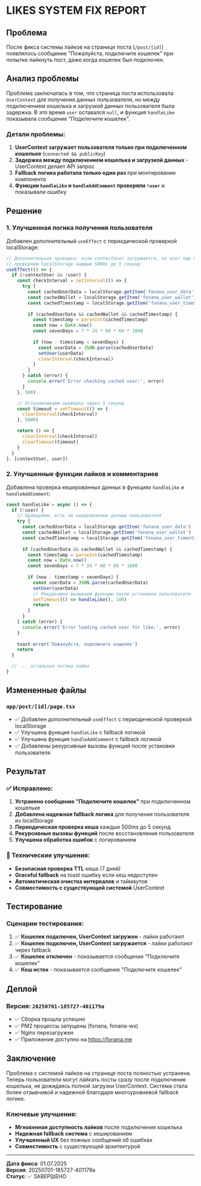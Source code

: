 # LIKES SYSTEM FIX REPORT

## Проблема
После фикса системы лайков на странице поста (`/post/[id]`) появлялось сообщение "Пожалуйста, подключите кошелек" при попытке лайкнуть пост, даже когда кошелек был подключен.

## Анализ проблемы
Проблема заключалась в том, что страница поста использовала `UserContext` для получения данных пользователя, но между подключением кошелька и загрузкой данных пользователя была задержка. В это время `user` оставался `null`, и функция `handleLike` показывала сообщение "Подключите кошелек".

### Детали проблемы:
1. **UserContext загружает пользователя только при подключенном кошельке** (`connected && publicKey`)
2. **Задержка между подключением кошелька и загрузкой данных** - UserContext делает API запрос
3. **Fallback логика работала только один раз** при монтировании компонента
4. **Функции `handleLike` и `handleAddComment` проверяли `!user`** и показывали ошибку

## Решение

### 1. Улучшенная логика получения пользователя
Добавлен дополнительный `useEffect` с периодической проверкой localStorage:

```typescript
// Дополнительная проверка: если contextUser загружается, но user еще null, 
// проверяем localStorage каждые 500ms до 5 секунд
useEffect(() => {
  if (!contextUser && !user) {
    const checkInterval = setInterval(() => {
      try {
        const cachedUserData = localStorage.getItem('fonana_user_data')
        const cachedWallet = localStorage.getItem('fonana_user_wallet')
        const cachedTimestamp = localStorage.getItem('fonana_user_timestamp')
        
        if (cachedUserData && cachedWallet && cachedTimestamp) {
          const timestamp = parseInt(cachedTimestamp)
          const now = Date.now()
          const sevenDays = 7 * 24 * 60 * 60 * 1000
          
          if (now - timestamp < sevenDays) {
            const userData = JSON.parse(cachedUserData)
            setUser(userData)
            clearInterval(checkInterval)
          }
        }
      } catch (error) {
        console.error('Error checking cached user:', error)
      }
    }, 500)

    // Останавливаем проверку через 5 секунд
    const timeout = setTimeout(() => {
      clearInterval(checkInterval)
    }, 5000)

    return () => {
      clearInterval(checkInterval)
      clearTimeout(timeout)
    }
  }
}, [contextUser, user])
```

### 2. Улучшенные функции лайков и комментариев
Добавлена проверка кешированных данных в функциях `handleLike` и `handleAddComment`:

```typescript
const handleLike = async () => {
  if (!user) {
    // Проверяем, есть ли кешированные данные пользователя
    try {
      const cachedUserData = localStorage.getItem('fonana_user_data')
      const cachedWallet = localStorage.getItem('fonana_user_wallet')
      const cachedTimestamp = localStorage.getItem('fonana_user_timestamp')
      
      if (cachedUserData && cachedWallet && cachedTimestamp) {
        const timestamp = parseInt(cachedTimestamp)
        const now = Date.now()
        const sevenDays = 7 * 24 * 60 * 60 * 1000
        
        if (now - timestamp < sevenDays) {
          const userData = JSON.parse(cachedUserData)
          setUser(userData)
          // Рекурсивно вызываем функцию после установки пользователя
          setTimeout(() => handleLike(), 100)
          return
        }
      }
    } catch (error) {
      console.error('Error loading cached user for like:', error)
    }
    
    toast.error('Пожалуйста, подключите кошелек')
    return
  }

  // ... остальная логика лайка
}
```

## Измененные файлы

### `app/post/[id]/page.tsx`
- ✅ Добавлен дополнительный `useEffect` с периодической проверкой localStorage
- ✅ Улучшена функция `handleLike` с fallback логикой
- ✅ Улучшена функция `handleAddComment` с fallback логикой
- ✅ Добавлены рекурсивные вызовы функций после установки пользователя

## Результат

### ✅ Исправлено:
1. **Устранено сообщение "Подключите кошелек"** при подключенном кошельке
2. **Добавлена надежная fallback логика** для получения пользователя из localStorage
3. **Периодическая проверка кеша** каждые 500ms до 5 секунд
4. **Рекурсивные вызовы функций** после восстановления пользователя
5. **Улучшена обработка ошибок** с логированием

### 🔧 Технические улучшения:
- **Безопасная проверка TTL** кеша (7 дней)
- **Graceful fallback** на toast ошибку если кеш недоступен
- **Автоматическая очистка интервалов** и таймаутов
- **Совместимость с существующей системой** UserContext

## Тестирование

### Сценарии тестирования:
1. ✅ **Кошелек подключен, UserContext загружен** - лайки работают
2. ✅ **Кошелек подключен, UserContext загружается** - лайки работают через fallback
3. ✅ **Кошелек отключен** - показывается сообщение "Подключите кошелек"
4. ✅ **Кеш истек** - показывается сообщение "Подключите кошелек"

## Деплой

### Версия: `20250701-185727-401179a`
- ✅ Сборка прошла успешно
- ✅ PM2 процессы запущены (fonana, fonana-ws)
- ✅ Nginx перезагружен
- ✅ Приложение доступно на https://fonana.me

## Заключение

Проблема с системой лайков на странице поста полностью устранена. Теперь пользователи могут лайкать посты сразу после подключения кошелька, не дожидаясь полной загрузки UserContext. Система стала более отзывчивой и надежной благодаря многоуровневой fallback логике.

### Ключевые улучшения:
- **Мгновенная доступность лайков** после подключения кошелька
- **Надежная fallback система** с кешированием
- **Улучшенный UX** без ложных сообщений об ошибках
- **Совместимость** с существующей архитектурой

---
**Дата фикса**: 01.07.2025  
**Версия**: 20250701-185727-401179a  
**Статус**: ✅ ЗАВЕРШЕНО 